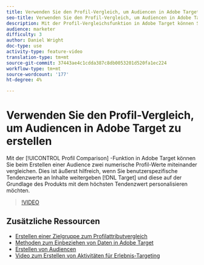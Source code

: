 ```yaml
---
title: Verwenden Sie den Profil-Vergleich, um Audiencen in Adobe Target zu erstellen
seo-title: Verwenden Sie den Profil-Vergleich, um Audiencen in Adobe Target zu erstellen
description: Mit der Profil-Vergleichsfunktion in Adobe Target können Sie beim Erstellen einer Audience zwei numerische Profil-Werte miteinander vergleichen. Dies ist äußerst hilfreich, wenn Sie benutzerdefinierte Tendenzwerte in Target übergeben und Inhalte anhand des Produkts mit dem höchsten Tendenzwert personalisieren möchten.
audience: marketer
difficulty: 3
author: Daniel Wright
doc-type: use
activity-type: feature-video
translation-type: tm+mt
source-git-commit: 37443ae4c1cdda387c8db0053201d520fa1ec224
workflow-type: tm+mt
source-wordcount: '177'
ht-degree: 4%

---
```



# Verwenden Sie den Profil-Vergleich, um Audiencen in Adobe Target zu erstellen

Mit der [!UICONTROL Profil Comparison] -Funktion in Adobe Target können Sie beim Erstellen einer Audience zwei numerische Profil-Werte miteinander vergleichen. Dies ist äußerst hilfreich, wenn Sie benutzerspezifische Tendenzwerte an Inhalte weitergeben [!DNL Target] und diese auf der Grundlage des Produkts mit dem höchsten Tendenzwert personalisieren möchten.

>[!VIDEO](https://video.tv.adobe.com/v/23218/?quality=12)

## Zusätzliche Ressourcen

* [Erstellen einer Zielgruppe zum Profilattributvergleich](https://docs.adobe.com/content/help/en/target/using/audiences/create-audiences/creating-a-profile-attribute-comparison-audience.html)
* [Methoden zum Einbeziehen von Daten in Adobe Target](https://docs.adobe.com/content/help/en/target/using/implement-target/before-implement/methods/methods-to-get-data-into-target.html)
* [Erstellen von Audiencen](https://docs.adobe.com/content/help/en/target/using/audiences/create-audiences/create-audience.html)
* [Video zum Erstellen von Aktivitäten für Erlebnis-Targeting](../activities/create-experience-targeting-activities.md)